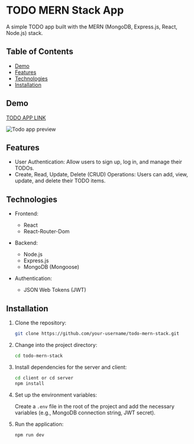 # TODO MERN Stack App

A simple TODO app built with the MERN (MongoDB, Express.js, React, Node.js) stack.

## Table of Contents

- [Demo](#demo)
- [Features](#features)
- [Technologies](#technologies)
- [Installation](#installation)

## Demo

[TODO APP LINK](https://todoappclient-vgnm.onrender.com/)

![Todo app preview](https://github.com/liju-ls/Todo-App-MernStack/assets/125476717/f4a75816-59db-4ee3-adc4-c8a84402c36e)


## Features

- User Authentication: Allow users to sign up, log in, and manage their TODOs.
- Create, Read, Update, Delete (CRUD) Operations: Users can add, view, update, and delete their TODO items.

## Technologies

- Frontend:
  - React
  - React-Router-Dom
    
- Backend:
  - Node.js
  - Express.js
  - MongoDB (Mongoose)

- Authentication:
  - JSON Web Tokens (JWT)

## Installation

1. Clone the repository:

   ```bash
   git clone https://github.com/your-username/todo-mern-stack.git
   ```

2. Change into the project directory:

   ```bash
   cd todo-mern-stack
   ```

3. Install dependencies for the server and client:

   ```bash
   cd client or cd server
   npm install
   ```

4. Set up the environment variables:

   Create a `.env` file in the root of the project and add the necessary variables (e.g., MongoDB connection string, JWT secret).

5. Run the application:

   ```bash
   npm run dev
   ```
